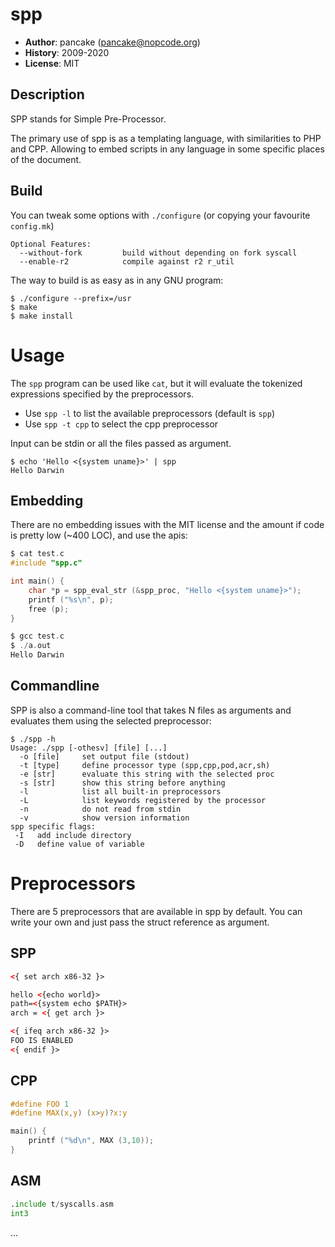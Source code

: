 spp
===

* **Author**: pancake (pancake@nopcode.org)
* **History**: 2009-2020
* **License**: MIT

Description
-----------
SPP stands for Simple Pre-Processor.

The primary use of spp is as a templating language, with
similarities to PHP and CPP. Allowing to embed scripts
in any language in some specific places of the document.

Build
-----

You can tweak some options with `./configure` (or copying your favourite `config.mk`)

```
Optional Features:
  --without-fork         build without depending on fork syscall
  --enable-r2            compile against r2 r_util
```

The way to build is as easy as in any GNU program:

```
$ ./configure --prefix=/usr
$ make
$ make install
```

Usage
=====

The `spp` program can be used like `cat`, but it will evaluate the
tokenized expressions specified by the preprocessors.

* Use `spp -l` to list the available preprocessors (default is `spp`)
* Use `spp -t cpp` to select the cpp preprocessor

Input can be stdin or all the files passed as argument.

```
$ echo 'Hello <{system uname}>' | spp
Hello Darwin
```

Embedding
---------

There are no embedding issues with the MIT license and the
amount if code is pretty low (~400 LOC), and use the apis:

```c
$ cat test.c
#include "spp.c"

int main() {
	char *p = spp_eval_str (&spp_proc, "Hello <{system uname}>");
	printf ("%s\n", p);
	free (p);
}

$ gcc test.c
$ ./a.out
Hello Darwin
```

Commandline
-----------

SPP is also a command-line tool that takes N files as arguments and
evaluates them using the selected preprocessor:

```
$ ./spp -h
Usage: ./spp [-othesv] [file] [...]
  -o [file]     set output file (stdout)
  -t [type]     define processor type (spp,cpp,pod,acr,sh)
  -e [str]      evaluate this string with the selected proc
  -s [str]      show this string before anything
  -l            list all built-in preprocessors
  -L            list keywords registered by the processor
  -n            do not read from stdin
  -v            show version information
spp specific flags:
 -I   add include directory
 -D   define value of variable
```

Preprocessors
=============

There are 5 preprocessors that are available in spp by default.
You can write your own and just pass the struct reference as
argument.

SPP
---

```xml
<{ set arch x86-32 }>

hello <{echo world}>
path=<{system echo $PATH}>
arch = <{ get arch }>

<{ ifeq arch x86-32 }>
FOO IS ENABLED
<{ endif }>
```

CPP
---

```c
#define FOO 1
#define MAX(x,y) (x>y)?x:y

main() {
	printf ("%d\n", MAX (3,10));
}
```

ASM
---

```asm
.include t/syscalls.asm
int3
```

...
